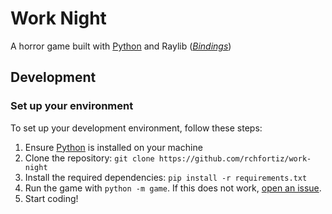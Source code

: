 # Work Night

A horror game built with [Python](https://python.org) and Raylib ([_Bindings_](https://github.com/electronstudio/raylib-python-cffi))

## Development

### Set up your environment

To set up your development environment, follow these steps:

1. Ensure [Python](https://python.org) is installed on your machine
2. Clone the repository: `git clone https://github.com/rchfortiz/work-night`
3. Install the required dependencies: `pip install -r requirements.txt`
4. Run the game with `python -m game`. If this does not work, [open an issue](https://github.com/rchfortiz/work-night/issues/new).
5. Start coding!
